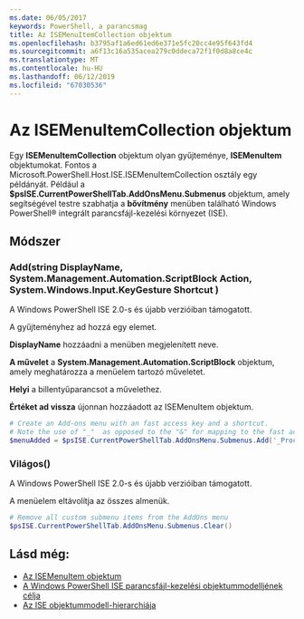 ```yaml
---
ms.date: 06/05/2017
keywords: PowerShell, a parancsmag
title: Az ISEMenuItemCollection objektum
ms.openlocfilehash: b3795af1a6ed61ed6e371e5fc20cc4e95f643fd4
ms.sourcegitcommit: a6f13c16a535acea279c0ddeca72f1f0d8a8ce4c
ms.translationtype: MT
ms.contentlocale: hu-HU
ms.lasthandoff: 06/12/2019
ms.locfileid: "67030536"
---
```

# <a name="the-isemenuitemcollection-object"></a>Az ISEMenuItemCollection objektum

Egy **ISEMenuItemCollection** objektum olyan gyűjteménye, **ISEMenuItem** objektumokat. Fontos a Microsoft.PowerShell.Host.ISE.ISEMenuItemCollection osztály egy példányát. Például a **$psISE.CurrentPowerShellTab.AddOnsMenu.Submenus** objektum, amely segítségével testre szabhatja a **bővítmény** menüben található Windows PowerShell® integrált parancsfájl-kezelési környezet (ISE).

## <a name="method"></a>Módszer

### <a name="addstring-displayname-systemmanagementautomationscriptblock-action-systemwindowsinputkeygesture-shortcut-"></a>Add\(string DisplayName, System.Management.Automation.ScriptBlock Action, System.Windows.Input.KeyGesture Shortcut \)

A Windows PowerShell ISE 2.0-s és újabb verzióiban támogatott.

A gyűjteményhez ad hozzá egy elemet.

**DisplayName** hozzáadni a menüben megjelenített neve.

**A művelet** a **System.Management.Automation.ScriptBlock** objektum, amely meghatározza a menüelem tartozó műveletet.

**Helyi** a billentyűparancsot a művelethez.

**Értéket ad vissza** újonnan hozzáadott az ISEMenuItem objektum.

```powershell
# Create an Add-ons menu with an fast access key and a shortcut.
# Note the use of "_"  as opposed to the "&" for mapping to the fast access key letter for the menu item.
$menuAdded = $psISE.CurrentPowerShellTab.AddOnsMenu.Submenus.Add('_Process', {Get-Process}, 'Alt+P')
```

### <a name="clear"></a>Világos\(\)

A Windows PowerShell ISE 2.0-s és újabb verzióiban támogatott.

A menüelem eltávolítja az összes almenük.

```powershell
# Remove all custom submenu items from the AddOns menu
$psISE.CurrentPowerShellTab.AddOnsMenu.Submenus.Clear()
```

## <a name="see-also"></a>Lásd még:

- [Az ISEMenuItem objektum](The-ISEMenuItem-Object.md)
- [A Windows PowerShell ISE parancsfájl-kezelési objektummodelljének célja](Purpose-of-the-Windows-PowerShell-ISE-Scripting-Object-Model.md)
- [Az ISE objektummodell-hierarchiája](The-ISE-Object-Model-Hierarchy.md)
